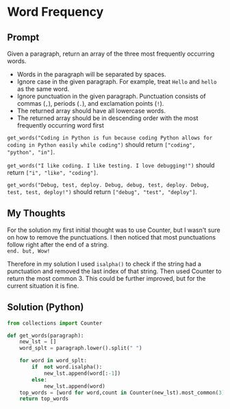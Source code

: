 

# Word Frequency
## Prompt


Given a paragraph, return an array of the three most frequently occurring words.

-   Words in the paragraph will be separated by spaces.
-   Ignore case in the given paragraph. For example, treat  `Hello`  and  `hello`  as the same word.
-   Ignore punctuation in the given paragraph. Punctuation consists of commas (`,`), periods (`.`), and exclamation points (`!`).
-   The returned array should have all lowercase words.
-   The returned array should be in descending order with the most frequently occurring word first

`get_words("Coding in Python is fun because coding Python allows for coding in Python easily while coding")`  should return  `["coding", "python", "in"]`.
    
`get_words("I like coding. I like testing. I love debugging!")`  should return  `["i", "like", "coding"]`.

`get_words("Debug, test, deploy. Debug, debug, test, deploy. Debug, test, test, deploy!")`  should return  `["debug", "test", "deploy"]`.

## My Thoughts
For the solution my first initial thought was to use Counter, but I wasn't sure on how to remove the punctuations. I then noticed that most punctuations follow right after the end of a string. <br>
`end. but, Wow!`

Therefore in my solution I used `isalpha()` to check if the string had a punctuation and removed the last index of that string. Then used Counter to return the most common 3. This could be further improved, but for the current situation it is fine. 


## Solution (Python)
```python
from collections import Counter

def get_words(paragraph):
	new_lst = []
	word_splt = paragraph.lower().split(" ")

	for word in word_splt:
		if  not word.isalpha():
			new_lst.append(word[:-1])
		else:
			new_lst.append(word)
	top_words = [word for word,count in Counter(new_lst).most_common(3)]
	return top_words
```
